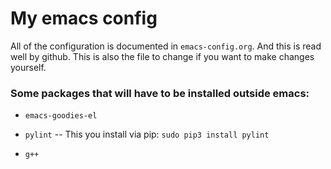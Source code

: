 # My emacs config

All of the configuration is documented in `emacs-config.org`. And this is read well
by github. This is also the file to change if you want to make changes yourself.

### Some packages that will have to be installed outside emacs:

- `emacs-goodies-el`

- `pylint` -- This you install via pip: `sudo pip3 install pylint`

- `g++`

